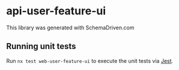 
# api-user-feature-ui

This library was generated with SchemaDriven.com

## Running unit tests

Run `nx test web-user-feature-ui` to execute the unit tests via [Jest](https://jestjs.io).


